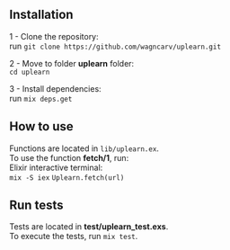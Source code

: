 ## Installation

1 - Clone the repository:  
run `git clone https://github.com/wagncarv/uplearn.git`

2 - Move to folder **uplearn** folder:  
`cd uplearn`

3 - Install dependencies:  
run `mix deps.get`

## How to use

Functions are located in `lib/uplearn.ex`.    
To use the function **fetch/1**, run:  
Elixir interactive terminal:  
`mix -S iex` 
`Uplearn.fetch(url)`  

## Run tests

Tests are located in **test/uplearn_test.exs**.  
To execute the tests, run `mix test`.  
